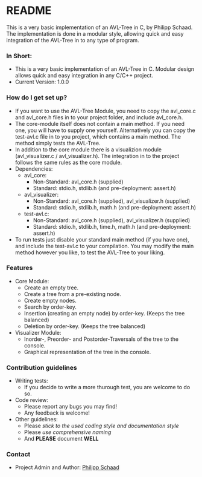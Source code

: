 # README #

This is a very basic implementation of an AVL-Tree in C, by Philipp Schaad. The implementation is done in a modular style, allowing quick and easy integration of the AVL-Tree in to any type of program.

### In Short: ###

* This is a very basic implementation of an AVL-Tree in C. Modular design allows quick and easy integration in any C/C++ project.
* Current Version: 1.0.0

### How do I get set up? ###

* If you want to use the AVL-Tree Module, you need to copy the avl_core.c and avl_core.h files in to your project folder, and include avl_core.h.
* The core-module itself does not contain a main method. If you need one, you will have to supply one yourself. Alternatively you can copy the test-avl.c file in to you project, which contains a main method. The method simply tests the AVL-Tree.
* In addition to the core module there is a visualizion module (avl_visualizer.c / avl_visualizer.h). The integration in to the project follows the same rules as the core module.
* Dependencies: 
    - avl_core:
        * Non-Standard: avl_core.h (supplied)
        * Standard: stdio.h, stdlib.h (and pre-deployment: assert.h)
    - avl_visualizer:
        * Non-Standard: avl_core.h (supplied), avl_visualizer.h (supplied)
        * Standard: stdio.h, stdlib.h, math.h (and pre-deployment: assert.h)
    - test-avl.c:
        * Non-Standard: avl_core.h (supplied), avl_visualizer.h (supplied)
        * Standard: stdio.h, stdlib.h, time.h, math.h (and pre-deployment: assert.h)
* To run tests just disable your standard main method (if you have one), and include the test-avl.c to your compilation. You may modify the main method however you like, to test the AVL-Tree to your liking.

### Features ###

* Core Module:
    - Create an empty tree.
    - Create a tree from a pre-existing node.
    - Create empty nodes.
    - Search by order-key.
    - Insertion (creating an empty node) by order-key. (Keeps the tree balanced)
    - Deletion by order-key. (Keeps the tree balanced)
* Visualizer Module:
    - Inorder-, Preorder- and Postorder-Traversals of the tree to the console.
    - Graphical representation of the tree in the console.

### Contribution guidelines ###

* Writing tests:
    - If you decide to write a more thurough test, you are welcome to do so.
* Code review:
    - Please report any bugs you may find!
    - Any feedback is welcome!
* Other guidelines:
    - Please *stick to the used coding style and documentation style*
    - Please *use comprehensive naming*
    - And **PLEASE** document **WELL**

### Contact ###

* Project Admin and Author: [Philipp Schaad](mailto:philipp@schaadfamily.com)